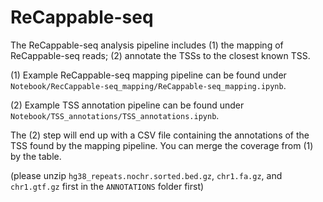 # ReCappable-seq

The ReCappable-seq analysis pipeline includes (1) the mapping of ReCappable-seq reads; (2) annotate the TSSs to the closest known TSS.

(1) Example ReCappable-seq mapping pipeline can be found under `Notebook/RecCappable-seq_mapping/ReCappable-seq_mapping.ipynb`. 

(2) Example TSS annotation pipeline can be found under `Notebook/TSS_annotations/TSS_annotations.ipynb`.

The (2) step will end up with a CSV file containing the annotations of the TSS found by the mapping pipeline. You can merge the coverage from (1) by the table.

(please unzip `hg38_repeats.nochr.sorted.bed.gz`, `chr1.fa.gz`, and `chr1.gtf.gz` first in the `ANNOTATIONS` folder first)



